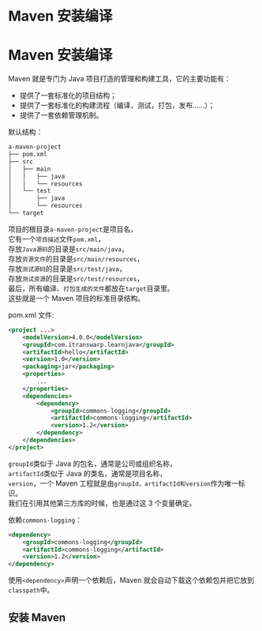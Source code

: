 # Maven 安装编译


# Maven 安装编译

Maven 就是专门为 Java 项目打造的管理和构建工具，它的主要功能有：

- 提供了一套标准化的项目结构；
- 提供了一套标准化的构建流程（编译，测试，打包，发布……）；
- 提供了一套依赖管理机制。

默认结构：

```sh
a-maven-project
├── pom.xml
├── src
│   ├── main
│   │   ├── java
│   │   └── resources
│   └── test
│       ├── java
│       └── resources
└── target

```

项目的根目录`a-maven-project`是项目名，  
它有一个`项目描述`文件`pom.xml`，  
存放`Java源码`的目录是`src/main/java`，  
存放`资源文件`的目录是`src/main/resources`，  
存放`测试源码`的目录是`src/test/java`，  
存放`测试资源`的目录是`src/test/resources`，  
最后，所有编译、`打包生成的文件`都放在`target`目录里。  
这些就是一个 Maven 项目的标准目录结构。

pom.xml 文件:

```xml
<project ...>
	<modelVersion>4.0.0</modelVersion>
	<groupId>com.itranswarp.learnjava</groupId>
	<artifactId>hello</artifactId>
	<version>1.0</version>
	<packaging>jar</packaging>
	<properties>
        ...
	</properties>
	<dependencies>
        <dependency>
            <groupId>commons-logging</groupId>
            <artifactId>commons-logging</artifactId>
            <version>1.2</version>
        </dependency>
	</dependencies>
</project>
```

`groupId`类似于 Java 的包名，通常是公司或组织名称，  
`artifactId`类似于 Java 的类名，通常是项目名称，  
`version`，一个 Maven 工程就是由`groupId，artifactId和version`作为唯一标识。  
我们在引用其他第三方库的时候，也是通过这 3 个变量确定。

依赖`commons-logging`：

```xml
<dependency>
    <groupId>commons-logging</groupId>
    <artifactId>commons-logging</artifactId>
    <version>1.2</version>
</dependency>
```

使用`<dependency>`声明一个依赖后，Maven 就会自动下载这个依赖包并把它放到`classpath`中。

## 安装 Maven

